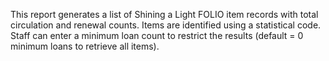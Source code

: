 This report generates a list of Shining a Light FOLIO item records with total circulation and renewal counts. Items are identified using a statistical code. Staff can enter a minimum loan count to restrict the results (default = 0 minimum loans to retrieve all items).
